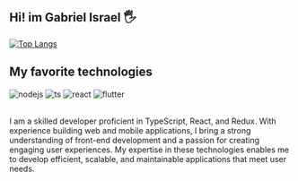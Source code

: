 ## Hi! im Gabriel Israel 🖐️

[![Top Langs](https://github-readme-stats.vercel.app/api/top-langs/?username=gabrielisraell&theme=dracula&exclude_repo=github-readme-stats,gabrielisraell.github.io)](https://github.com/anuraghazra/github-readme-stats)


## My favorite technologies

<div style="display: inline_block">
 <img align="center" alt="nodejs" src="https://img.shields.io/badge/Node.js-43853D?style=for-the-badge&logo=node.js&logoColor=white" />
  <img align="center" alt="ts" src="https://img.shields.io/badge/TypeScript-007ACC?style=for-the-badge&logo=typescript&logoColor=white" />
  <img align="center" alt="react" src="https://img.shields.io/badge/React-20232A?style=for-the-badge&logo=react&logoColor=61DAFB" />
  <img align="center" alt="flutter" src="https://img.shields.io/badge/Flutter-02569B?style=for-the-badge&logo=flutter&logoColor=white" />
</div><br/>


I am a skilled developer proficient in TypeScript, React, and Redux. With experience building web and mobile applications, I bring a strong understanding of front-end development and a passion for creating engaging user experiences. My expertise in these technologies enables me to develop efficient, scalable, and maintainable applications that meet user needs.
